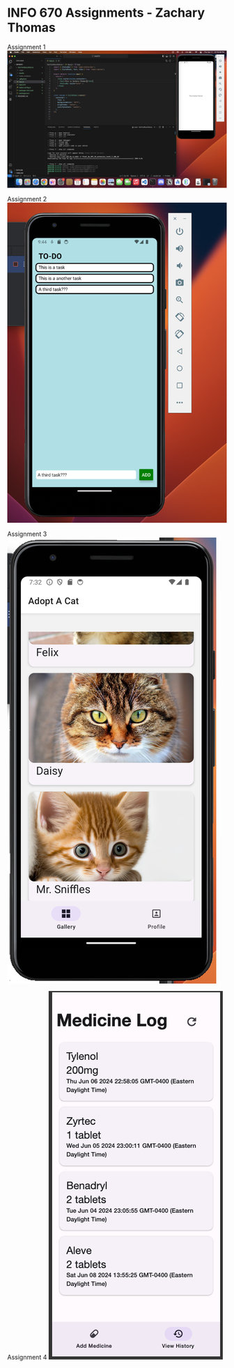 # INFO 670 Assignments - Zachary Thomas

Assignment 1
![Assignment 1 Solution](<Assignment1.png>)

Assignment 2
![Assignment 2 Solution](<Assignment2.png>)

Assignment 3
![Assignment 3 Solution](<Assignment3.png>)

Assignment 4
![Assignment 4 Solution](<Assignment4.png>)
